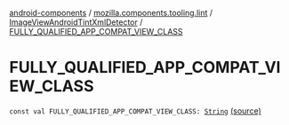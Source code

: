 [android-components](../../index.md) / [mozilla.components.tooling.lint](../index.md) / [ImageViewAndroidTintXmlDetector](index.md) / [FULLY_QUALIFIED_APP_COMPAT_VIEW_CLASS](./-f-u-l-l-y_-q-u-a-l-i-f-i-e-d_-a-p-p_-c-o-m-p-a-t_-v-i-e-w_-c-l-a-s-s.md)

# FULLY_QUALIFIED_APP_COMPAT_VIEW_CLASS

`const val FULLY_QUALIFIED_APP_COMPAT_VIEW_CLASS: `[`String`](https://kotlinlang.org/api/latest/jvm/stdlib/kotlin/-string/index.html) [(source)](https://github.com/mozilla-mobile/android-components/blob/master/components/tooling/lint/src/main/java/mozilla/components/tooling/lint/ImageViewAndroidTintXmlDetector.kt#L31)